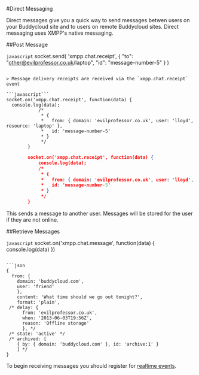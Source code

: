 #Direct Messaging

Direct messages give you a quick way to send messages betwen users on your Buddycloud site and to users on remote Buddycloud sites. Direct messaging uses XMPP's native messaging.
 
##Post Message

```javascript```
socket.send(
  'xmpp.chat.receipt',
      {
        "to": "other@evilprofessor.co.uk/laptop",
        "id": "message-number-5"
      }
  )
```

> Message delivery receipts are received via the `xmpp.chat.receipt` event

```javascript```
socket.on('xmpp.chat.receipt', function(data) {
  console.log(data);
            /*
             * {
             *   from: { domain: 'evilprofessor.co.uk', user: 'lloyd', resource: 'laptop' },
             *   id: 'message-number-5'
             * }
             */
        }
```

```json
        socket.on('xmpp.chat.receipt', function(data) {
            console.log(data);
            /*
             * {
             *   from: { domain: 'evilprofessor.co.uk', user: 'lloyd', resource: 'laptop' },
             *   id: 'message-number-5'
             * }
             */
        }
```

This sends a message to another user. Messages will be stored for the user if they are not online. 

##Retrieve Messages

```javascript```
socket.on('xmpp.chat.message', function(data) {
  console.log(data)
  })
```

```json
{
  from: {
    domain: 'buddycloud.com',
    user: 'friend'
    },
    content: 'What time should we go out tonight?',
    format: 'plain',
 /* delay: {
      from: 'evilprofessor.co.uk',
      when: '2013-06-03T19:56Z',
      reason: 'Offline storage'
      }, */
 /* state: 'active' */
 /* archived: [
    { by: { domain: 'buddycloud.com' }, id: 'archive:1' }
    ] */
}
```

To begin receiving messages you should register for [realtime events](#realtime-events).

